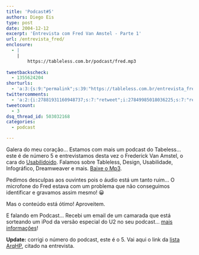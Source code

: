 ```yaml
---
title: 'Podcast#5'
authors: Diego Eis
type: post
date: 2004-12-12
excerpt: 'Entrevista com Fred Van Amstel - Parte 1'
url: /entrevista_fred/
enclosure:
  - |
    |
        https://tableless.com.br/podcast/fred.mp3
        
tweetbackscheck:
  - 1355624204
shorturls:
  - 'a:3:{s:9:"permalink";s:39:"https://tableless.com.br/entrevista_fred";s:7:"tinyurl";s:26:"https://tinyurl.com/3rjn8wt";s:4:"isgd";s:19:"https://is.gd/PyBgDA";}'
twittercomments:
  - 'a:2:{i:27881931160948737;s:7:"retweet";i:27849985018036225;s:7:"retweet";}'
tweetcount:
  - 3
dsq_thread_id: 503032168
categories:
  - podcast

---
```

Galera do meu coração&#8230; Estamos com mais um podcast do Tabeless&#8230; este é de número 5 e entrevistamos desta vez o Frederick Van Amstel, o cara do [Usabilidoido][1]. Falamos sobre Tableless, Design, Usabilidade, Infográfico, Dreamweaver e mais. [Baixe o Mp3][2]. 

Pedimos desculpas aos ouvintes pois o áudio está um tanto ruim&#8230; O microfone do Fred estava com um problema que não conseguimos identificar e gravamos assim mesmo! 😀
              
Mas o conteúdo está ótimo! Aproveitem. 

E falando em Podcast&#8230; Recebi um email de um camarada que está sorteando um iPod da versão especial do U2 no seu podcast&#8230; [mais informações][3]! 

**Update:** corrigi o número do podcast, este é o 5. Vai aqui o link da [lista ArqHP][4], citado na entrevista.

 [1]: https://www.usabilidoido.com.br/
 [2]: https://tableless.com.br/podcast/fred.mp3
 [3]: https://www.kdmix.com/ukpodcast/
 [4]: https://lists.topica.com/lists/arqhp/ "lista ArqHP"
